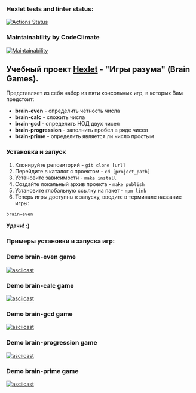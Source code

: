 ### Hexlet tests and linter status:
[![Actions Status](https://github.com/DRON369/backend-project-lvl1/actions/workflows/hexlet-check.yml/badge.svg)](https://github.com/DRON369/backend-project-lvl1/actions)

### Maintainability by CodeClimate 
[![Maintainability](https://api.codeclimate.com/v1/badges/d54bb601be52cc709f8c/maintainability)](https://codeclimate.com/github/DRON369/backend-project-lvl1/maintainability)

## Учебный проект [Hexlet](https://ru.hexlet.io/) - "Игры разума" (Brain Games).

Представляет из себя набор из пяти консольных игр, в которых Вам предстоит:
 - **brain-even** - определить чётность числа
 - **brain-calc** - сложить числа
 - **brain-gcd** - определить НОД двух чисел
 - **brain-progression** - заполнить пробел в ряде чисел
 - **brain-prime** - определить является ли число простым

### Установка и запуск
1. Клонируйте репозиторий - `git clone [url]`
2. Перейдите в каталог с проектом - `cd [project_path]`
3. Установите зависимости - `make install`
4. Создайте локальный архив проекта - `make publish`
5. Установите глобальную ссылку на пакет - `npm link`
6. Теперь игры доступны к запуску, введите в терминале название игры:
``` bash
brain-even
```

**Удачи! :)**

### Примеры установки и запуска игр:

### Demo brain-even game
[![asciicast](https://asciinema.org/a/TZL9NdVy0jdZao76fTABB9R8p.svg)](https://asciinema.org/a/TZL9NdVy0jdZao76fTABB9R8p)

### Demo brain-calc game
[![asciicast](https://asciinema.org/a/m27oWyyR4cvjLBHE73nB4uGt1.svg)](https://asciinema.org/a/m27oWyyR4cvjLBHE73nB4uGt1)

### Demo brain-gcd game
[![asciicast](https://asciinema.org/a/WBYGI6vnlnE0pjSQlo4VQic7V.svg)](https://asciinema.org/a/WBYGI6vnlnE0pjSQlo4VQic7V)

### Demo brain-progression game
[![asciicast](https://asciinema.org/a/mwB1RIqo4DsrqPJNeRXlHIl2V.svg)](https://asciinema.org/a/mwB1RIqo4DsrqPJNeRXlHIl2V)

### Demo brain-prime game
[![asciicast](https://asciinema.org/a/byybSemVDx6g2pfXqBIbahbd1.svg)](https://asciinema.org/a/byybSemVDx6g2pfXqBIbahbd1)